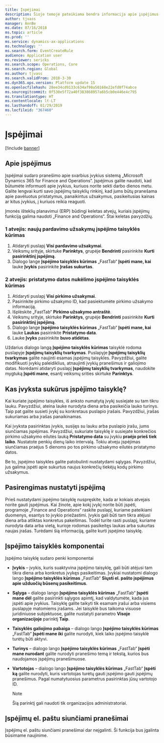 ```yaml
---
title: Įspėjimai
description: Šioje temoje pateikiama bendra informacija apie įspėjimus „Microsoft Dynamics 365 for Finance and Operations“. Įspėjimus galite naudoti, kad būtumėte informuoti apie įvykius, kuriuos norite sekti darbo dienos metu.
author: tjvass
manager: AnnBe
ms.date: 07/16/2018
ms.topic: article
ms.prod: ''
ms.service: dynamics-ax-applications
ms.technology: ''
ms.search.form: EventCreateRule
audience: Application user
ms.reviewer: sericks
ms.search.scope: Operations, Core
ms.search.region: Global
ms.author: tjvass
ms.search.validFrom: 2018-3-30
ms.dyn365.ops.version: Platform update 15
ms.openlocfilehash: 28ee34cd9133c634af98a50168e22efd0f74abce
ms.sourcegitcommit: 0f530e5f72a40f383868957a6b5cb0e446e4c795
ms.translationtype: HT
ms.contentlocale: lt-LT
ms.lasthandoff: 01/29/2019
ms.locfileid: "367460"
---
```

# <a name="alerts"></a>Įspėjimai

[!include [banner](../includes/banner.md)]

## <a name="about-alerts"></a>Apie įspėjimus
Įspėjimai sudaro pranešimo apie svarbius įvykius sistemą „Microsoft Dynamics 365 for Finance and Operations“. Įspėjimus galite naudoti, kad būtumėte informuoti apie įvykius, kuriuos norite sekti darbo dienos metu. Galite lengvai kurti savo įspėjimų taisyklių rinkinį, kad jums būtų pranešama apie pavėluotus pristatymus, panaikintus užsakymus, pasikeitusias kainas ar kitus įvykius, į kuriuos reikia reaguoti.

Įmonės išteklių planavimui (ERP) būdingi keletas atvejų, kuriais įspėjimų funkciją galima naudoti „Finance and Operations“. Štai keletas pavyzdžių.

### <a name="scenario-1-create-an-alert-rule-for-new-sales-orders"></a>1 atvejis: naujų pardavimo užsakymų įspėjimo taisyklės kūrimas

1. Atidaryti puslapį **Visi pardavimo užsakymai**.
2. Veiksmų srityje, skirtuke **Parinktys**, grupėje **Bendrinti** pasirinkite **Kurti pasirinktinį įspėjimą**.
3. Dialogo lange **Įspėjimo taisyklės kūrimas** „FastTab“ **Įspėti mane, kai** lauke **Įvykis** pasirinkite **Įrašas sukurtas**.

### <a name="scenario-2-create-an-alert-rule-for-postponement-of-a-delivery-date"></a>2 atvejis: pristatymo datos nukėlimo įspėjimo taisyklės kūrimas

1. Atidaryti puslapį **Visi pirkimo užsakymai**.
2. Pasirinkite pirkimo užsakymo ID, kad pasiektumėte pirkimo užsakymo informaciją.
3. Išplėskite „FastTab“ **Pirkimo užsakymo antraštė**.
4. Veiksmų srityje, skirtuke **Parinktys**, grupėje **Bendrinti** pasirinkite **Kurti pasirinktinį įspėjimą**.
5. Dialogo lange **Įspėjimo taisyklės kūrimas** „FastTab“ **Įspėti mane, kai** lauke **Laukas** pasirinkite **Pristatymo data**.
6. Lauke **Įvyks** pasirinkite **buvo atidėtas**.
    
Uždarius dialogo langą **Įspėjimo taisyklės kūrimas** taisyklė rodoma puslapyje **Įspėjimų taisyklių tvarkymas**. Puslapyje **Įspėjimų taisyklių tvarkymas** galite naujinti esamas įspėjimų taisykles. Pavyzdžiui, galite modifikuoti įvykių paleidiklius, atnaujinti įvykių pranešimus ir galiojimo datas. Norėdami atidaryti puslapį **Įspėjimų taisyklių tvarkymas**, naudokite mygtuką **Įspėti mane**, esantį veiksmų srities skirtuke **Parinktys**.

## <a name="what-occurs-when-an-alert-rule-is-created"></a>Kas įvyksta sukūrus įspėjimo taisyklę?

Kai kuriate įspėjimo taisykles, iš anksto numatytą įvykį susiejate su tam tikru lauku. Pavyzdžiui, ateina lauke nurodyta diena arba pasikeičia lauko turinys. Taip pat galite susieti įvykį su konkretaus puslapio įrašais. Pavyzdžiui, įrašas sukuriamas arba įrašas panaikinamas.

Kai įvyksta pasirinktas įvykis, susijęs su lauku arba puslapio įrašu, jums siunčiamas įspėjimas. Pavyzdžiui, sukuriate taisyklę ir susiejate konkrečios pirkimo užsakymo eilutės lauką **Pristatymo data** su įvykiu **praėjo prieš tiek laiko**. Nustatote penkių dienų laiko intervalą. Tokiu atveju įspėjimas siunčiamas praėjus 5 dienoms po tos pirkimo užsakymo eilutės pristatymo datos.

Be to, įspėjimo taisykles galite patobulinti nustatydami sąlygas. Pavyzdžiui, jus galima įspėti apie sukurtus naujus konkrečių tiekėjų kodų pirkimo užsakymus.

## <a name="preparing-for-an-alert"></a>Pasirengimas nustatyti įspėjimą

Prieš nustatydami įspėjimo taisyklę nuspręskite, kada ar kokiais atvejais norite gauti įspėjimus. Kai žinote, apie kokį įvykį norite būti įspėti, programoje „Finance and Operations“ raskite puslapį, kuriame pateikiami duomenys, esantys to įvykio priežastimi. Įvykis gali būti tam tikra atėjusi diena arba atliktas konkretus pakeitimas. Todėl turite rasti puslapį, kuriame nurodyta data arba vietą, kurioje rodomas pasikeitęs laukas arba sukurtas naujas įrašas. Turėdami šią informaciją, galite kurti įspėjimo taisyklę.

## <a name="components-of-an-alert-rule"></a>Įspėjimo taisyklės komponentai

Įspėjimo taisyklę sudaro penki komponentai

- **Įvykis** – įvykis, kuris suaktyvina įspėjimo taisyklę, gali būti atėjusi tam tikra diena arba konkretus įvykęs pasikeitimas. Įvykiai nustatomi dialogo lango **Įspėjimo taisyklės kūrimas** „FastTab“ **Siųsti el. pašto įspėjimus apie užduočių būsenų pasikeitimus**.
- **Sąlyga** – dialogo lango **Įspėjimo taisyklės kūrimas** „FastTab“ **Įspėti mane dėl** galite pasirinkti sąlygos apimtį, kad valdytumėte, kada jus įspėti apie įvykius. Taisyklę galite taikyti tik esamam įrašui arba visiems puslapyje matomiems įrašams. Jei taisyklė bus taikoma visuose juridiniuose subjektuose, galite nustatyti parametro **Visoje organizacijoje** parinktį **Taip**.
- **Taisyklės galiojimo pabaiga** – dialogo lango **Įspėjimo taisyklės kūrimas** „FastTab“ **Įspėti mane iki** galite nurodyti, kiek laiko įspėjimo taisyklė turėtų būti aktyvi.
- **Turinys** – dialogo lango **Įspėjimo taisyklės kūrimas** „FastTab“ **Įspėti mane nurodant** galite nurodyti pranešimo temą ir tekstą, kurios bus naudojamos įspėjimų pranešimuose.
- **Vartotojas** – dialogo lango **Įspėjimo taisyklės kūrimas** „FastTab“ **Įspėti ką** galite nurodyti, kuris vartotojas turėtų gauti įspėjimo gauti įspėjimų pranešimus. Pagal numatytuosius parametrus pasirinktas jūsų vartotojo ID.

    > [!NOTE]
    > Šią parinktį gali naudoti tik organizacijos administratoriai.

## <a name="email-notifications-from-alerts"></a>Įspėjimų el. paštu siunčiami pranešimai

Įspėjimų el. paštu siunčiami pranešimai dar neįgalinti. Ši funkcija bus įgalinta būsimame naujinime.
